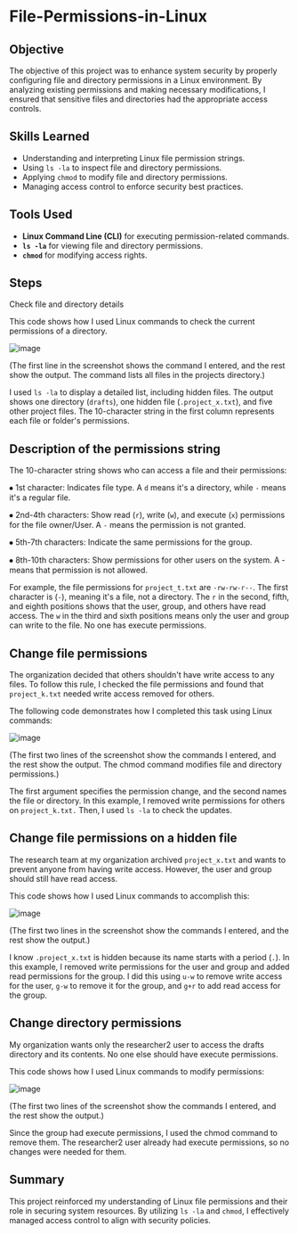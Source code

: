 # File-Permissions-in-Linux

## Objective
The objective of this project was to enhance system security by properly configuring file and directory permissions in a Linux environment. By analyzing existing permissions and making necessary modifications, I ensured that sensitive files and directories had the appropriate access controls.

## Skills Learned
- Understanding and interpreting Linux file permission strings.
- Using `ls -la` to inspect file and directory permissions.
- Applying `chmod` to modify file and directory permissions.
- Managing access control to enforce security best practices.

## Tools Used
- **Linux Command Line (CLI)** for executing permission-related commands.
- **`ls -la`** for viewing file and directory permissions.
- **`chmod`** for modifying access rights.

## Steps

Check file and directory details

This code shows how I used Linux commands to check the current permissions of a directory.

![image](https://github.com/user-attachments/assets/65704985-0cc5-43a0-89ed-9ddbd1edf3ce)


(The first line in the screenshot shows the command I entered, and the rest show the output. The command lists all files in the projects directory.) 

I used `ls -la` to display a detailed list, including hidden files. The output shows one directory (`drafts`), one hidden file (`.project_x.txt`), and five other project files. The 10-character string in the first column represents each file or folder's permissions.
## Description of the permissions string
The 10-character string shows who can access a file and their permissions:

⦁	1st character: Indicates file type. A `d` means it's a directory, while `-` means it's a regular file.

⦁	2nd-4th characters: Show read (`r`), write (`w`), and execute (`x`) permissions for the file owner/User. A `-` means the permission is not granted.

⦁	5th-7th characters: Indicate the same permissions for the group.

⦁	8th-10th characters: Show permissions for other users on the system. A - means that permission is not allowed.

For example, the file permissions for `project_t.txt` are `-rw-rw-r--`. The first character is (`-`), meaning it's a file, not a directory. The `r` in the second, fifth, and eighth positions shows that the user, group, and others have read access. The `w` in the third and sixth positions means only the user and group can write to the file. No one has execute permissions.

## Change file permissions
The organization decided that others shouldn't have write access to any files. To follow this rule, I checked the file permissions and found that `project_k.txt` needed write access removed for others.

The following code demonstrates how I completed this task using Linux commands:

 ![image](https://github.com/user-attachments/assets/1b1657db-0125-4fd0-8454-969d74902f9f)


(The first two lines of the screenshot show the commands I entered, and the rest show the output. The chmod command modifies file and directory permissions.) 

The first argument specifies the permission change, and the second names the file or directory. In this example, I removed write permissions for others on `project_k.txt.` Then, I used `ls -la` to check the updates.

## Change file permissions on a hidden file
The research team at my organization archived `project_x.txt` and wants to prevent anyone from having write access. However, the user and group should still have read access.

This code shows how I used Linux commands to accomplish this:

 ![image](https://github.com/user-attachments/assets/ad3470bd-6ea4-4d2c-9f6c-1f4f2e96092a)

(The first two lines in the screenshot show the commands I entered, and the rest show the output.)

I know `.project_x.txt` is hidden because its name starts with a period (`.`). In this example, I removed write permissions for the user and group and added read permissions for the group. I did this using `u-w` to remove write access for the user, `g-w` to remove it for the group, and `g+r` to add read access for the group.

## Change directory permissions
My organization wants only the researcher2 user to access the drafts directory and its contents. No one else should have execute permissions.

This code shows how I used Linux commands to modify permissions:

 ![image](https://github.com/user-attachments/assets/eb919447-fc88-4c9d-aa58-d87fc0ad4eb2)

(The first two lines of the screenshot show the commands I entered, and the rest show the output.) 

Since the group had execute permissions, I used the chmod command to remove them. The researcher2 user already had execute permissions, so no changes were needed for them.



## Summary
This project reinforced my understanding of Linux file permissions and their role in securing system resources. By utilizing `ls -la` and `chmod`, I effectively managed access control to align with security policies.
